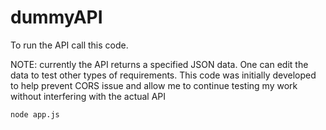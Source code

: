 # dummyAPI

To run the API call this code. 

NOTE: currently the API returns a specified JSON data. One can edit the data to test other types of requirements. This code was initially developed to help prevent CORS issue and allow me to continue testing my work without interfering with the actual API

``` node app.js ```
